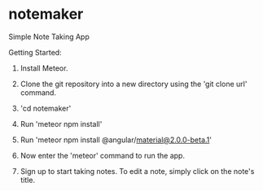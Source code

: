 # notemaker
Simple Note Taking App

Getting Started:

1. Install Meteor.

2. Clone the git repository into a new directory using the 'git clone url' command.

3. 'cd notemaker'

4. Run 'meteor npm install'

5. Run 'meteor npm install @angular/material@2.0.0-beta.1'

6. Now enter the 'meteor' command to run the app.

7. Sign up to start taking notes. To edit a note, simply click on the note's title. 

